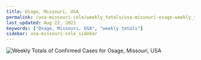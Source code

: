 ```yaml
---
title: Osage, Missouri, USA
permalink: /usa-missouri-cole/weekly_totals/usa-missouri-osage-weekly_totals.html
last_updated: Aug 22, 2021
keywords: ["Osage, Missouri, USA", "weekly totals"]
sidebar: usa-missouri-cole_sidebar
---
```


![Weekly Totals of Confirmed Cases for Osage, Missouri, USA](/covid_tracker/images/graphs/usa-missouri-osage-weekly_totals_graph.png)
